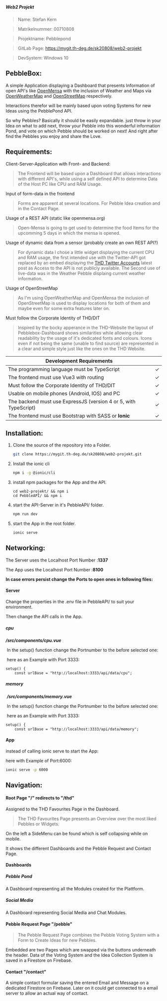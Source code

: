 ##### Web2 Projekt

> Name: Stefan Kern

> Matrikelnummer: 00710808

> Projektname: Pebblepond 

> GitLab Page: https://mygit.th-deg.de/sk20808/web2-projekt

> DevSystem: Windows 10

## PebbleBox:

A simple Application displaying a Dashboard that presents Information of open API's like [OpenMensa](https://openmensa.org/c/198) with the inclusion of Weather and Maps via [OpenWeatherMap](https://openweathermap.org/) and [OpenStreetMap](https://www.openstreetmap.org/) respectively.

Interactions therefor will be mainly based upon voting Systems for new Ideas using the PebblePond API.

So why Pebbles? Basically it should be easily expandable. just throw in your Idea on what to add next, throw your Pebble into this wonderful information Pond, and vote on which Pebble should be worked on next! And right after find the Pebbles you enjoy and share the Love.

## Requirements:

Client-Server-Application with Front- and Backend:

> The Frontend will be based upon a Dashboard that allows interactions with different API's, while using a self defined API to determine Data of the Host PC like CPU and RAM Usage.

Input of form-data in the frontend

> Forms are apparent at several locations. For Pebble Idea creation and in the Contact Page.

Usage of a REST API (static like openmensa.org)

> Open-Mensa is going to get used to determine the food Items for the upcomming 5 days in which the mensa is opened.

Usage of dynamic data from a sensor (probably create an own REST API?)

> For dynamic data I chose a little widget displaying the current CPU and RAM usage, the first intended use with the Twitter-API got replaced by an embed displaying the [THD Twitter Accounts](https://twitter.com/th_deggendorf?lang=en) latest post as Access to the API is not publicly available. The Second use of live-data was in the Weather Pebble displaing current weather information.

Usage of OpenStreetMap

> As I'm using OpenWeatherMap and OpenMensa the inclusion of OpenStreetMap is used to display locations for both of them and maybe even for some extra features later on.

Must follow the Corporate Identity of THD/DIT

> Inspired by the bocky apperance in the THD-Website the layout of Pebblebox-Dashboard shows similarities while allowing clear readability by the usage of it's dedicated fonts and colours. Icons even if not being the same (unable to find source) are represented in a clear and simple style just like the ones on the THD Website. 

| Development Requirements                                     |      |
| ------------------------------------------------------------ | ---- |
| The programming language must be TypeScript                  | ✓    |
| The frontend must use Vue3 with routing                      | ✓    |
| Must follow the Corporate Identity of THD/DIT                | ✓    |
| Usable on mobile phones (Android, IOS) and PC                | ✓    |
| The backend must use ExpressJS (version 4 or 5, with TypeScript) | ✓    |
| The frontend must use Bootstrap with SASS or **Ionic**       | ✓    |

## Installation:

1. Clone the source of the repository into a Folder.

   ```sh
   git clone https://mygit.th-deg.de/sk20808/web2-projekt.git
   ```

2. Install the ionic cli

   ```sh
   npm i -g @ionic/cli
   ```

3. install npm packages for the App and the API.

   ```shell
   cd web2-projekt/ && npm i
   cd PebbleAPI/ && npm i
   ```

4. start the API-Server in it's PebbleAPI/ folder.

   ```sh
   npm run dev
   ```

5. start the App in the root folder.

   ```sh
   ionic serve
   ```

## Networking:

The Server uses the Localhost Port Number :**1337**

The App uses the Localhost Port Number :**8100**

**In case errors persist change the Ports to open ones in following files:**

#### Server 

Change the properties in the .env file in PebbleAPI/ to suit your environment.

Then change the API calls in the App.

##### cpu

***/src/components/cpu.vue***

​	In the setup() function change the Portnumber to the before selected one:

​	here as an Example with Port 3333:

```tsx
setup() {
    const urlBase = "http://localhost:3333/api/data/cpu";
```

##### memory

​	***/src/components/memory.vue***

​	In the setup() function change the Portnumber to the before selected one:

​	here as an Example with Port 3333:

```tsx
setup() {
    const urlBase = "http://localhost:3333/api/data/memory";
```

#### App

instead of calling ionic serve to start the App:

here with Example of Port:6000:

```sh
ionic serve -p 6000
```

## Navigation:

#### Root Page "/" redirects to "/thd"

Assigned to the THD Favourites Page in the Dashboard.

>  The THD Favourites Page presents an Overview over the most liked Pebbles or Widgets.

On the left a SideMenu can be found which is self collapsing while on mobile. 

It shows the different Dashboards and the Pebble Request and Contact Page.

#### Dashboards

##### Pebble Pond

A Dashboard representing all the Modules created for the Plattform.

##### Social Media

A Dashboard representing Social Media and Chat Modules.

#### Pebble Request Page "/pebble"

> The Pebble Request Page combines the Pebble Voting System with a Form to Create Ideas for new Pebbles.

Embedded are two Pages which are swapped via the buttons underneath the header. Data of the Voting System and the Idea Collection System is saved in a Firestore on Firebase.

#### Contact "/contact"

A simple contact formular saving the entered Email and Message on a dedicated Firestore on Firebase. Later on it could get connected to a email server to allow an actual way of contact.
